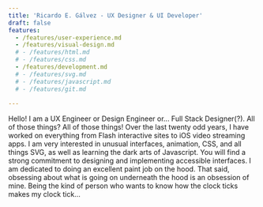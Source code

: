 ```yaml
---
title: 'Ricardo E. Gálvez - UX Designer & UI Developer'
draft: false
features:
  - /features/user-experience.md
  - /features/visual-design.md
  # - /features/html.md
  # - /features/css.md
  - /features/development.md
  # - /features/svg.md
  # - /features/javascript.md
  # - /features/git.md
  
---
```


Hello! I am a UX Engineer or Design Engineer or... Full Stack Designer(?). All of those things? All of those things! Over the last twenty odd years, I have worked on everything from Flash interactive sites to iOS video streaming apps. I am very interested in unusual interfaces, animation, CSS, and all things SVG, as well as learning the dark arts of Javascript. You will find a strong commitment to designing and implementing accessible interfaces. I am dedicated to doing an excellent paint job on the hood. That said, obsessing about what is going on underneath the hood is an obsession of mine. Being the kind of person who wants to know how the clock ticks makes my clock tick...
